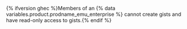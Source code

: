 {% ifversion ghec %}Members of an {% data variables.product.prodname_emu_enterprise %} cannot create gists and have read-only access to gists.{% endif %}